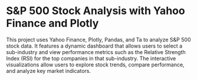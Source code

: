 # S&P 500 Stock Analysis with Yahoo Finance and Plotly

This project uses Yahoo Finance, Plotly, Pandas, and Ta to analyze S&P 500 stock data. It features a dynamic dashboard that allows users to select a sub-industry and view performance metrics such as the Relative Strength Index (RSI) for the top companies in that sub-industry. The interactive visualizations allow users to explore stock trends, compare performance, and analyze key market indicators.
